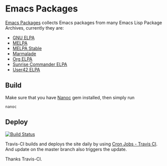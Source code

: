 # Emacs Packages

[Emacs Packages](https://elpa.emacs-china.org/packages/) collects Emacs packages
from many Emacs Lisp Package Archives, currently they are:

- [GNU ELPA](https://elpa.gnu.org/)
- [MELPA](https://melpa.org/)
- [MELPA Stable](https://stable.melpa.org/)
- [Marmalade](https://stable.melpa.org/)
- [Org ELPA](http://orgmode.org/elpa.html)
- [Sunrise Commander ELPA](http://joseito.republika.pl/sunrise-commander/)
- [User42 ELPA](http://user42.tuxfamily.org/elpa/index.html)

## Build

Make sure that you have [Nanoc](http://nanoc.ws/) gem installed, then simply run

    nanoc

## Deploy

[![Build Status](https://travis-ci.org/emacs-china/packages.svg?branch=master)](https://travis-ci.org/emacs-china/packages)

Travis-CI builds and deploys the site daily by
using [Cron Jobs - Travis CI](https://docs.travis-ci.com/user/cron-jobs/). And
update on the master branch also triggers the update.

Thanks Travis-CI.
